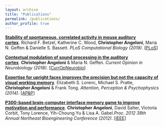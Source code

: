 ```yaml
---
layout: archive
title: "Publications"
permalink: /publications/
author_profile: true
---
```


<p>
<a
href="https://journals.plos.org/ploscompbiol/article?id=10.1371/journal.pcbi.1007360&rev=2"><b>Stability
of spontaneous, correlated activity in mouse auditory
cortex</b></a>.&nbsp;Richard F. Betzel, Katherine C. Wood, <b>Christopher Angeloni</b>, Maria N. Geffen & Danielle S. Bassett. <i> PLoS Computational Biology (2019)</i>. [<a href="https://journals.plos.org/ploscompbiol/article?id=10.1371/journal.pcbi.1007360&rev=2">PLoS</a>]
</p>

<p>
<a
href="https://www.sciencedirect.com/science/article/pii/S0959438817302325"><b>Contextual
modulation of sound processing in the auditory
cortex</b></a>.&nbsp;<b>Christopher Angeloni</b> & Maria N. Geffen.<i> Current Opinion in Neurobiology (2018)</i>. [<a href="https://www.sciencedirect.com/science/article/pii/S0959438817302325">CurrOpNeurobio</a>]
</p>

<p>
<a
href="https://link.springer.com/article/10.3758/s13414-014-0653-z"><b>Expertise
for upright faces improves the precision but not the capacity of visual working memory</b></a>.&nbsp;Elizabeth S. Lorenc, Michael S. Pratte, <b>Christopher Angeloni</b> & Frank Tong.<i> Attention, Perception & Psychophysics (2014)</i>. [<a href="https://link.springer.com/article/10.3758/s13414-014-0653-z">AP&P</a>]
</p>

<p>
<a
href="https://ieeexplore.ieee.org/abstract/document/6206949"><b>P300-based
brain-computer interface memory game to improve motivation and
performance</b></a>.&nbsp;<b>Christopher Angeloni</b>, David Salter,
Victoria Corbit, Tony Lorence, Yih-Choung Yu & Lisa A. Gabel.<i>Proc. 2012 38th Annual Northeast Bioengineering Conference (2012)</i>. [<a href="https://ieeexplore.ieee.org/abstract/document/6206949">IEEE</a>]
</p>



